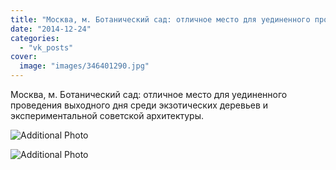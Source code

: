 ```yaml
---
title: "Москва, м. Ботанический сад: отличное место для уединенного проведения выходного дня среди экзотичес..."
date: "2014-12-24"
categories: 
  - "vk_posts"
cover:
  image: "images/346401290.jpg"
---
```


Москва, м. Ботанический сад: отличное место для уединенного проведения выходного дня среди экзотических деревьев и экспериментальной советской архитектуры.

![Additional Photo](https://vodpop.ru/wp-content/uploads/2023/07/346401294.jpg)

![Additional Photo](https://vodpop.ru/wp-content/uploads/2023/07/346401293.jpg)
